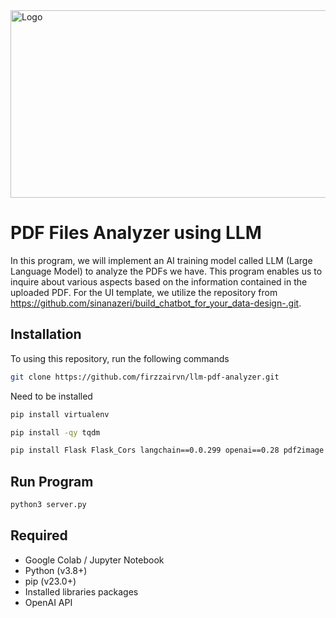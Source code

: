 <img src="https://venturebeat.com/wp-content/uploads/2019/03/openai-1.png?fit=2400%2C1000&strip=all" alt="Logo" width="800" height="300">



# PDF Files Analyzer using LLM 

In this program, we will implement an AI training model called LLM (Large Language Model) to analyze the PDFs we have. This program enables us to inquire about various aspects based on the information contained in the uploaded PDF. For the UI template, we utilize the repository from https://github.com/sinanazeri/build_chatbot_for_your_data-design-.git.



## Installation

To using this repository, run the following commands

```bash
git clone https://github.com/firzzairvn/llm-pdf-analyzer.git
```

Need to be installed

```bash
pip install virtualenv
```
```bash
pip install -qy tqdm
```

```bash
pip install Flask Flask_Cors langchain==0.0.299 openai==0.28 pdf2image chromadb==0.3.29 pypdf tiktoken
```
## Run Program
```bash
python3 server.py
```

## Required

- Google Colab / Jupyter Notebook
- Python (v3.8+)
- pip (v23.0+)
- Installed libraries packages
- OpenAI API

